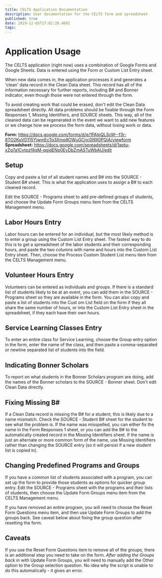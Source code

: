 ```yaml
---
title: CELTS Application Documentation
description: User documentation for the CELTS form and spreadsheet
published: true
date: 2019-12-05T17:02:20.469Z
tags: 
---
```


# Application Usage

The CELTS application (right now) uses a combination of Google Forms and Google Sheets. Data is entered using the Form or Custom List Entry sheet.

When new data comes in, the application processes it and generates a 'clean' data record in the Clean Data sheet. This record has all of the information necessary for further reports, including B# and Bonner indicator, even though those were not entered through the form.

To avoid creating work that could be erased, don't edit the Clean Data spreadsheet directly. All data problems should be fixable through the Form Responses 1, Missing Identifiers, and SOURCE sheets. This way, all of the cleaned data can be regenerated in the event we want to add new features or we change how we process the form data, without losing work or data.

**Form:** https://docs.google.com/forms/d/e/1FAIpQLScW--f3r-8TO2KuVD115YjwmEcTq3Xmq8OWuGCnc0l9X0PQjA/viewform
**Spreadsheet:** https://docs.google.com/spreadsheets/d/1aptu-xZg7a1Cvtpzf8qM-qgidENp0EvDbZmASTuWbAU/edit

## Setup

Copy and paste a list of all student names and B# into the SOURCE - Student B# sheet. This is what the application uses to assign a B# to each cleaned record. 

Edit the SOURCE - Programs sheet to add pre-defined groups of students, and choose the Update Form Groups menu item from the CELTS Management menu.

## Labor Hours Entry

Labor hours can be entered for an individual, but the most likely method is to enter a group using the Custom List Entry sheet. The fastest way to do this is to get a spreadsheet of the labor students and their corresponding hours, and paste the two columns with name and hours into the Custom List Entry sheet. Then, choose the Process Custom Student List menu item from the CELTS Management menu.

## Volunteer Hours Entry

Volunteers can be entered as individuals and groups. If there is a standard list of students likely to be at an event, you can add them in the SOURCE - Programs sheet so they are available in the form. You can also copy and paste a list of students into the Cust om List field on the form if they all share the same number of hours, or into the Custom List Entry sheet in the spreadsheet, if they each have their own hours.

## Service Learning Classes Entry

To enter an entire class for Service Learning, choose the Group entry option in the form, enter the name of the class, and then paste a comma-separated or newline separated list of students into the field.

## Indicating Bonner Scholars

To report on what students in the Bonner Scholars program are doing, add the names of the Bonner scholars to the SOURCE - Bonner sheet. Don't edit Clean Data directly.

## Fixing Missing B#

If a Clean Data record is missing the B# for a student, this is likely due to a name mismatch. Check the SOURCE - Student B# sheet for the student to see what the problem is. If the name was misspelled, you can either fix the name in the Form Responses 1 sheet, or you can add the B# to the automatically created record in the Missing Identifiers sheet. If the name is just an alternate or more common form of the name, use Missing Identifiers rather than changing the SOURCE entry (so it will persist if a new student list is copied in).

## Changing Predefined Programs and Groups

If you have a common list of students associated with a program, you can set up the form to provide those students as options for quicker group entry. Edit the SOURCE - Programs sheet with the programs and their lists of students, then choose the Update Form Groups menu item from the CELTS Management menu.

If you have removed an entire program, you will need to choose the Reset Form Questions menu item, and then use Update Form Groups to add the groups back. See caveat below about fixing the group question after resetting the form.

## Caveats

If you use the Reset Form Questions item to remove all of the groups, there is an additional step you need to take on the form. *After adding the Groups back in* with Update Form Groups, you will need to manually add the Other option to the Group selection question. No idea why the script is unable to do this automatically - it gives an error.

